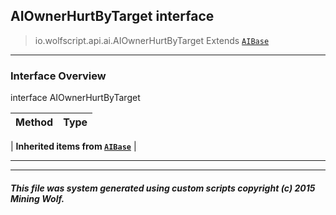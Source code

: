 ## AIOwnerHurtByTarget __interface__

>io.wolfscript.api.ai.AIOwnerHurtByTarget
>Extends [`AIBase`](AIBase.md)

---

### Interface Overview

interface AIOwnerHurtByTarget

Method | Type   
--- | :--- 
 |
__Inherited items from [`AIBase`](AIBase.md)__ |





---



---


##### This file was system generated using custom scripts copyright (c) 2015 Mining Wolf.
	

